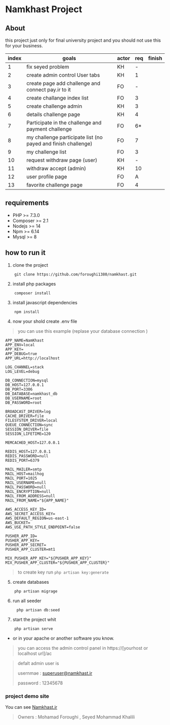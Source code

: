 # Namkhast Project
## About
this project just only for final university project and you should not use this for your business.

index |goals | actor | req | finish | 
|----|------|-------|--------|-----|
|1| fix seyed problem  |  KH  | - |
|2| create admin control User tabs | KH | 1 |
|3| create page add challenge and connect pay.ir to it | FO | - |
|4| create challange index list | FO | 3 |
|5| create challenge admin | KH | 3 |
|6| details challenge page | KH | 4 | 
|7| Participate in the challenge and payment challenge | FO | 6* |
|8| my challenge participate list (no payed and finish challenge)| FO | 7 | 
|9|my challenge list | FO | 3 |
|10|request withdraw page (user) | KH | - |
|11|withdraw accept (admin) | KH | 10 |
|12|user profile page | FO | A | 
|13|favorite challenge page | FO| 4|

## requirements
- PHP >= 7.3.0
- Composer >= 2.1
- Nodejs >= 14
- Npm >= 6.14
- Mysql >= 8

## how to run it
1. clone the project 
```
    git clone https://github.com/foroughi1380/namkhast.git
```
2. install php packages
```
    composer install
```
3. install javascript dependencies
```
    npm install
```
4. now your shold create .env file
>you can use this example (replase your database connection )
```
APP_NAME=NamKhast
APP_ENV=local
APP_KEY=
APP_DEBUG=true
APP_URL=http://localhost

LOG_CHANNEL=stack
LOG_LEVEL=debug

DB_CONNECTION=mysql
DB_HOST=127.0.0.1
DB_PORT=3306
DB_DATABASE=namkhast_db
DB_USERNAME=root
DB_PASSWORD=root

BROADCAST_DRIVER=log
CACHE_DRIVER=file
FILESYSTEM_DRIVER=local
QUEUE_CONNECTION=sync
SESSION_DRIVER=file
SESSION_LIFETIME=120

MEMCACHED_HOST=127.0.0.1

REDIS_HOST=127.0.0.1
REDIS_PASSWORD=null
REDIS_PORT=6379

MAIL_MAILER=smtp
MAIL_HOST=mailhog
MAIL_PORT=1025
MAIL_USERNAME=null
MAIL_PASSWORD=null
MAIL_ENCRYPTION=null
MAIL_FROM_ADDRESS=null
MAIL_FROM_NAME="${APP_NAME}"

AWS_ACCESS_KEY_ID=
AWS_SECRET_ACCESS_KEY=
AWS_DEFAULT_REGION=us-east-1
AWS_BUCKET=
AWS_USE_PATH_STYLE_ENDPOINT=false

PUSHER_APP_ID=
PUSHER_APP_KEY=
PUSHER_APP_SECRET=
PUSHER_APP_CLUSTER=mt1

MIX_PUSHER_APP_KEY="${PUSHER_APP_KEY}"
MIX_PUSHER_APP_CLUSTER="${PUSHER_APP_CLUSTER}"
```
>to create key run `php artisan key:generate`
5. create databases
```
    php artisan migrage
```
6. run all seeder
```
     php artisan db:seed
```

7. start the project whit
```
    php artisan serve
```
- or in your apache or another software you know.
> you can access the admin control panel in https://[yourhost or localhost url]/ac


> defalt admin user is 
>
> usernmae : superuser@namkhast.ir
> 
> password : 12345678

### project demo site
You can see [Namkhast.ir](https://namkhast.ir)

>Owners : Mohamad Foroughi , Seyed Mohammad Khalili
